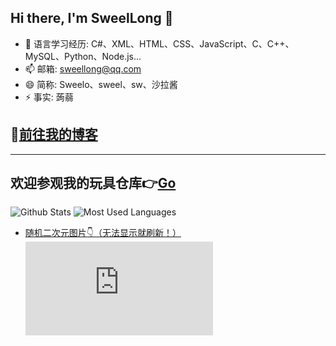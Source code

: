 ## Hi there, I'm SweelLong 👋
- 🌱 语言学习经历: C#、XML、HTML、CSS、JavaScript、C、C++、MySQL、Python、Node.js...
- 📫 邮箱: sweellong@qq.com
- 😄 简称: Sweelo、sweel、sw、沙拉酱
- ⚡ 事实: 蒟蒻
## 📢[前往我的博客](https://sweellong.github.io)
---
## 欢迎参观我的玩具仓库👉[Go](https://github.com/SweelLong?tab=repositories)
![Github Stats](https://github-readme-stats.vercel.app/api?username=SweelLong&show_icons=true&theme=material-palenight)
![Most Used Languages](https://github-readme-stats.vercel.app/api/top-langs/?username=SweelLong&theme=material-palenight&layout=compact&langs_count=6&size_weight=0.5&count_weight=0.5)
- [随机二次元图片👇（无法显示就刷新！）](https://www.dmoe.cc)
![随机二次元API](https://www.dmoe.cc/random.php)
